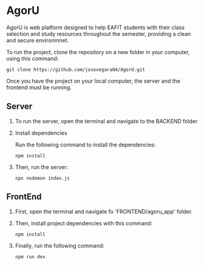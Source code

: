 # AgorU
AgorU is web platform designed to help EAFIT students with their class selection and study resources throughout the semester, providing a clean and secure environmnet.


To run the project, clone the repository on a new folder in your computer, using this command:

`git clone https://github.com/josevegara04/AgorU.git`

Once you have the project on your local computer, the server and the frontend must be running. 

## Server
1. To run the server, open the terminal and navigate to the BACKEND folder
2. Install dependencies

   Run the following command to install the dependencies:

   `npm install`
   
3. Then, run the server: 

    `npx nodemon index.js`


## FrontEnd
1. First, open the terminal and navigate fo 'FRONTEND/agoru_app' folder.
2. Then, install project dependencies with this command:

   `npm install`

3. Finally, run the following command:

   `npm run dev`
